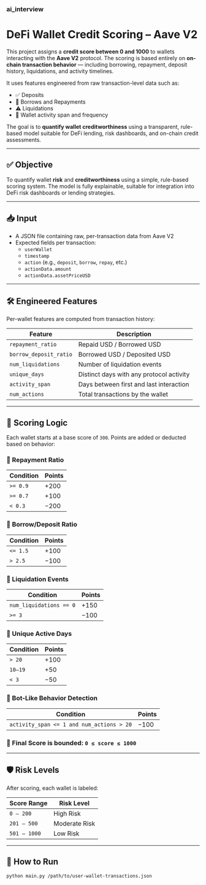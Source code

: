### ai_interview
# DeFi Wallet Credit Scoring – Aave V2

This project assigns a **credit score between 0 and 1000** to wallets interacting with the **Aave V2** protocol. The scoring is based entirely on **on-chain transaction behavior** — including borrowing, repayment, deposit history, liquidations, and activity timelines.

It uses features engineered from raw transaction-level data such as:

- ✅ Deposits
- 🔁 Borrows and Repayments
- ⚠️ Liquidations
- 📅 Wallet activity span and frequency

The goal is to **quantify wallet creditworthiness** using a transparent, rule-based model suitable for DeFi lending, risk dashboards, and on-chain credit assessments.

---

## ✅ Objective

To quantify wallet **risk** and **creditworthiness** using a simple, rule-based scoring system. The model is fully explainable, suitable for integration into DeFi risk dashboards or lending strategies.

---

## 📥 Input

- A JSON file containing raw, per-transaction data from Aave V2
- Expected fields per transaction:
  - `userWallet`
  - `timestamp`
  - `action` (e.g., `deposit`, `borrow`, `repay`, etc.)
  - `actionData.amount`
  - `actionData.assetPriceUSD`

---

## 🛠️ Engineered Features

Per-wallet features are computed from transaction history:

| Feature               | Description                                            |
|----------------------|--------------------------------------------------------|
| `repayment_ratio`     | Repaid USD / Borrowed USD                              |
| `borrow_deposit_ratio`| Borrowed USD / Deposited USD                           |
| `num_liquidations`    | Number of liquidation events                           |
| `unique_days`         | Distinct days with any protocol activity               |
| `activity_span`       | Days between first and last interaction                |
| `num_actions`         | Total transactions by the wallet                       |

---

## 🧮 Scoring Logic

Each wallet starts at a base score of `300`. Points are added or deducted based on behavior:

### 📌 Repayment Ratio

| Condition               | Points |
|-------------------------|--------|
| `>= 0.9`                | +200   |
| `>= 0.7`                | +100   |
| `< 0.3`                 | −200   |

### 📌 Borrow/Deposit Ratio

| Condition               | Points |
|-------------------------|--------|
| `<= 1.5`                | +100   |
| `> 2.5`                 | −100   |

### 📌 Liquidation Events

| Condition               | Points |
|-------------------------|--------|
| `num_liquidations == 0`| +150   |
| `>= 3`                  | −100   |

### 📌 Unique Active Days

| Condition               | Points |
|-------------------------|--------|
| `> 20`                  | +100   |
| `10–19`                 | +50    |
| `< 3`                   | −50    |

### 📌 Bot-Like Behavior Detection

| Condition                                      | Points |
|------------------------------------------------|--------|
| `activity_span <= 1 and num_actions > 20`      | −100   |

### 🚫 Final Score is bounded: `0 ≤ score ≤ 1000`

---

## 🛡️ Risk Levels

After scoring, each wallet is labeled:

| Score Range     | Risk Level    |
|------------------|----------------|
| `0 – 200`        | High Risk      |
| `201 – 500`      | Moderate Risk  |
| `501 – 1000`     | Low Risk       |

---

## 🧪 How to Run

```bash
python main.py /path/to/user-wallet-transactions.json
